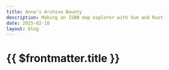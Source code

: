 ```yaml
---
title: Anna's Archive Bounty
description: Making an ISBN map explorer with Vue and Rust
date: 2025-02-10
layout: blog
---
```


# {{ $frontmatter.title }}
